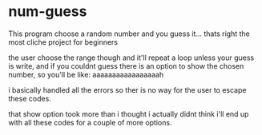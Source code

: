 # num-guess
 This program choose a random number and you guess it... thats right the most cliche project for beginners

 the user choose the range though and it'll repeat a loop unless your guess is write, and if you couldnt guess there is an option to show the chosen number, so you'll be like: aaaaaaaaaaaaaaaaah
 
 i basically handled all the errors so ther is no way for the user to escape these codes.

 that show option took more than i thought i actually didnt think i'll end up with all these codes for a couple of more options.
